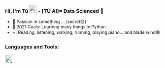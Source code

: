### Hi, I'm Tú <img src="https://media.giphy.com/media/hvRJCLFzcasrR4ia7z/giphy.gif" width="25px"> -  [TÚ AI]= Data Scienced  🌻  


- 🔭 Passion in something ... (secret😊)
- 💪 2021 Goals: Learning many things in Python
- ⭐: Reading, listening, walking, running, playing piano... and blade wind😅


### Languages and Tools:
<img align="left" alt="Python" width="26px" src="https://upload.wikimedia.org/wikipedia/commons/thumb/0/0a/Python.svg/1200px-Python.svg.png" /> 


